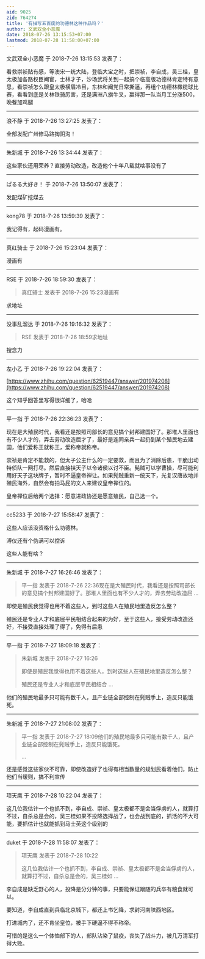 ```yaml
---
aid: 9025
zid: 764274
title: '有描写五百废的功德林这种作品吗？'
author: 文武双全小恶魔
date: 2018-07-26 13:15:53+07:00
lastmod: 2018-07-28 11:58:00+07:00
---
```


文武双全小恶魔 于 2018-7-26 13:15:53 发表了：

看救崇祯贴有感，等澳宋一统大陆，登临大宝之时，把崇祯，李自成，吴三桂，皇太极加各路权臣阉宦，士林才子，沙场武将关到一起搞个临高版功德林肯定特有意思，看崇祯怎么跟皇太极横眉冷目，东林和阉党日常撕逼，再组个功德林橄榄球比赛，看看到底是关林铁骑厉害，还是满洲八旗牛叉，赢得那一队当月工分涨500，晚餐加鸡腿

---------

浪不静 于 2018-7-26 13:27:25 发表了：

全部发配广州修马路掏阴沟！

---------

朱新城 于 2018-7-26 13:34:44 发表了：

这些家伙还用荣养？直接劳动改造，改造他个十年八载就啥事没有了

---------

ぱるる大好き！ 于 2018-7-26 13:50:07 发表了：

发配煤矿挖煤去

---------

kong78 于 2018-7-26 13:59:39 发表了：

我记得有，起码漫画有。

---------

真红骑士 于 2018-7-26 15:23:04 发表了：

漫画有

---------

RSE 于 2018-7-26 18:59:30 发表了：

> 真红骑士 发表于 2018-7-26 15:23漫画有



求地址

---------

没事乱溜达 于 2018-7-26 19:16:32 发表了：

> RSE 发表于 2018-7-26 18:59求地址



搜念力

---------

左小乙 于 2018-7-26 19:22:04 发表了：

[https://www.zhihu.com/question/62519447/answer/201974208](https://www.zhihu.com/question/62519447/answer/201974208)

这个知乎回答里写得很详细了，哈哈

---------

平一指 于 2018-7-26 22:36:23 发表了：

现在是大殖民时代，我看还是按照司部长的意见搞个封邦建国好了。那堆人里面也有不少人才的，弄去劳动改造屈才了，最好是连同亲兵一起扔到某个殖民地去建国，他们爱称王就称王，爱称帝就称帝。

崇祯是肯定不能救的，但太子公主什么的一定要救，而且为了消除后患，干脆出动特侦队一网打尽。然后直接挟天子以令诸侯以讨不臣。髡贼可以学曹操，尽可能利用好天子这块牌子，暂时不逼皇帝禅让。如果髡贼重新一统天下，光复汉唐故地并殖民海外，自然会有拍马屁的文人来建议皇帝禅位的。

皇帝禅位后给两个选择：愿意进政协还是愿意殖民，自己选一个。

---------

cc5233 于 2018-7-27 15:58:47 发表了：

这些人应该没资格什么功德林。

溥仪还有个伪满可以控诉

这些人能有啥？

---------

朱新城 于 2018-7-27 16:26:46 发表了：

> 平一指 发表于 2018-7-26 22:36现在是大殖民时代，我看还是按照司部长的意见搞个封邦建国好了。那堆人里面也有不少人才的，弄去劳动改造屈 ...



即使是殖民我觉得也用不着这些人，到时这些人在殖民地里造反怎么整？

殖民还是专业人才和底层平民相结合起来的为好，至于这些人，接受劳动改造还好，不接受直接处理了得了，免得有后患

---------

平一指 于 2018-7-27 18:09:18 发表了：

> 朱新城 发表于 2018-7-27 16:26
> 
> 即使是殖民我觉得也用不着这些人，到时这些人在殖民地里造反怎么整？
> 
> 殖民还是专业人才和底层平民相结合 ...



他们的殖民地最多只可能有数千人，且产业链全部控制在髡贼手上，造反只能饿死。

---------

朱新城 于 2018-7-27 21:08:02 发表了：

> 平一指 发表于 2018-7-27 18:09他们的殖民地最多只可能有数千人，且产业链全部控制在髡贼手上，造反只能饿死。
> 
> ...



还是感觉这些家伙不可靠，即使改造好了也得有相当数量的规划民看着他们，防止他们当缓则，搞不利宣传

---------

项天鹰 于 2018-7-28 10:22:04 发表了：

这几位我估计一个也抓不到，李自成、崇祯、皇太极都不是会当俘虏的人，就算打不过，自杀总是会的，吴三桂如果不投降选择战了，也会战到底的，抓活的不大可能，要抓估计也就能抓到马士英这个级别的

---------

duket 于 2018-7-28 11:58:07 发表了：

> 项天鹰 发表于 2018-7-28 10:22
> 
> 这几位我估计一个也抓不到，李自成、崇祯、皇太极都不是会当俘虏的人，就算打不过，自杀总是会的，吴三桂如 ...



李自成是缺乏野心的人，投降是分分钟的事，只要能保证跟随的兵卒有粮食就可以。

要知道，李自成直到兵临北京城下，都还上书乞降，求封河南陕西地区。

打进城内了，还不肯坐皇位，被手下硬逼不得不称帝。

可惜的是这么一个体恤部下的人，部队沾染了鼠疫，丧失了战斗力，被几万清军打得大败。

---------

